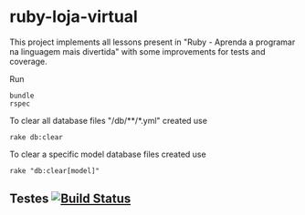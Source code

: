# ruby-loja-virtual

This project implements all lessons present in "Ruby - Aprenda a programar na linguagem mais divertida" with some improvements for tests and coverage.

Run

``bundle``<br/>
``rspec``<br/>

To clear all database files "/db/**/*.yml" created use

``rake db:clear``<br/>

To clear a specific model database files created use

``rake "db:clear[model]"``<br/>

## Testes [![Build Status](https://semaphoreci.com/api/v1/projects/53460dc0-a7a8-4dac-869a-67a253426ecd/396768/badge.svg)](https://semaphoreci.com/wjsf/ruby-loja-virtual)      
